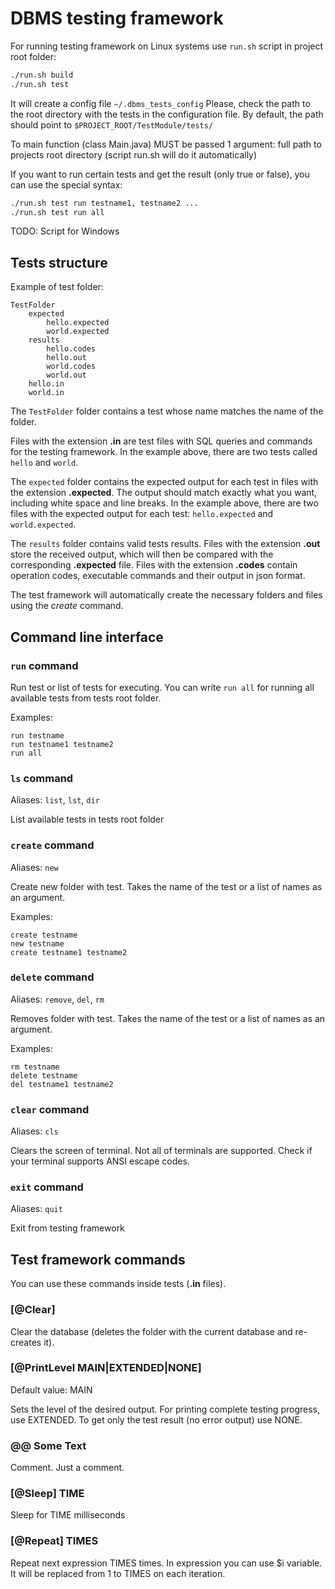 # DBMS testing framework

For running testing framework on Linux systems use ```run.sh``` script in project root folder:

```bash
./run.sh build
./run.sh test
```
It will create a config file ```~/.dbms_tests_config```
Please, check the path to the root directory with the tests in the configuration file. By default, the path should point to ```$PROJECT_ROOT/TestModule/tests/```

To main function (class Main.java) MUST be passed 1 argument: full path to projects root directory (script run.sh will do it automatically)

If you want to run certain tests and get the result (only true or false), you can use the special syntax:
```bash
./run.sh test run testname1, testname2 ...
./run.sh test run all
```

TODO: Script for Windows

## Tests structure

Example of test folder:
```
TestFolder
    expected
        hello.expected
        world.expected
    results
        hello.codes
        hello.out
        world.codes
        world.out
    hello.in
    world.in
```

The ```TestFolder``` folder contains a test whose name matches the name of the folder.

Files with the extension **.in** are test files with SQL queries and commands for the testing framework. 
In the example above, there are two tests called ```hello``` and ```world```.

The ```expected``` folder contains the expected output for each test 
in files with the extension **.expected**. The output should match exactly what you want, including white space and line breaks. 
In the example above, there are two files with the expected output for each test: ```hello.expected``` and ```world.expected```.

The ```results``` folder contains valid tests results. Files with the extension **.out** store the received output, which will then be compared with the corresponding **.expected** file. Files with the extension **.codes** contain operation codes, executable commands and their output in json format.


The test framework will automatically create the necessary folders and files using the *create* command.

## Command line interface

### ```run``` command
Run test or list of tests for executing. You can write ```run all``` for running all available tests from tests root folder. 

Examples:
```
run testname
run testname1 testname2
run all
```

### ```ls``` command
Aliases: ```list```, ```lst```, ```dir```

List available tests in tests root folder

### ```create``` command
Aliases: ```new```

Create new folder with test. Takes the name of the test or a list of names as an argument.

Examples:
```
create testname
new testname
create testname1 testname2
```

### ```delete``` command
Aliases: ```remove```, ```del```, ```rm```

Removes folder with test. Takes the name of the test or a list of names as an argument.

Examples:
```
rm testname
delete testname
del testname1 testname2
```

### ```clear``` command
Aliases: ```cls```

Clears the screen of terminal. Not all of terminals are supported. Check if your terminal supports ANSI escape codes.

### ```exit``` command
Aliases: ```quit```

Exit from testing framework

## Test framework commands

You can use these commands inside tests (**.in** files).

### [@Clear]

Clear the database (deletes the folder with the current database and re-creates it).

### [@PrintLevel MAIN|EXTENDED|NONE]
Default value: MAIN

Sets the level of the desired output. For printing complete testing progress, use EXTENDED. To get only the test result (no error output) use NONE.

### @@ Some Text
Comment. Just a comment.

### [@Sleep] TIME
Sleep for TIME milliseconds

### [@Repeat] TIMES
Repeat next expression TIMES times. In expression you can use $i variable. It will be replaced from 1 to TIMES on each iteration.